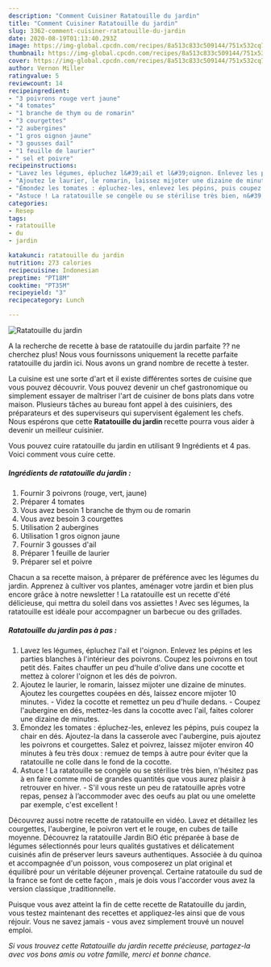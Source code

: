 ```yaml
---
description: "Comment Cuisiner Ratatouille du jardin"
title: "Comment Cuisiner Ratatouille du jardin"
slug: 3362-comment-cuisiner-ratatouille-du-jardin
date: 2020-08-19T01:13:40.293Z
image: https://img-global.cpcdn.com/recipes/8a513c833c509144/751x532cq70/ratatouille-du-jardin-photo-principale-de-la-recette.jpg
thumbnail: https://img-global.cpcdn.com/recipes/8a513c833c509144/751x532cq70/ratatouille-du-jardin-photo-principale-de-la-recette.jpg
cover: https://img-global.cpcdn.com/recipes/8a513c833c509144/751x532cq70/ratatouille-du-jardin-photo-principale-de-la-recette.jpg
author: Vernon Miller
ratingvalue: 5
reviewcount: 14
recipeingredient:
- "3 poivrons rouge vert jaune"
- "4 tomates"
- "1 branche de thym ou de romarin"
- "3 courgettes"
- "2 aubergines"
- "1 gros oignon jaune"
- "3 gousses dail"
- "1 feuille de laurier"
- " sel et poivre"
recipeinstructions:
- "Lavez les légumes, épluchez l&#39;ail et l&#39;oignon. Enlevez les pépins et les parties blanches à l&#39;intérieur des poivrons. Coupez les poivrons en tout petit dés. Faites chauffer un peu d&#39;huile d&#39;olive dans une cocotte et mettez à colorer l&#39;oignon et les dés de poivron."
- "Ajoutez le laurier, le romarin, laissez mijoter une dizaine de minutes. Ajoutez les courgettes coupées en dés, laissez encore mijoter 10 minutes. Videz la cocotte et remettez un peu d&#39;huile dedans. Coupez l&#39;aubergine en dés, mettez-les dans la cocotte avec l&#39;ail, faites colorer une dizaine de minutes."
- "Émondez les tomates : épluchez-les, enlevez les pépins, puis coupez la chair en dés. Ajoutez-la dans la casserole avec l&#39;aubergine, puis ajoutez les poivrons et courgettes. Salez et poivrez, laissez mijoter environ 40 minutes à feu très doux : remuez de temps à autre pour éviter que la ratatouille ne colle dans le fond de la cocotte."
- "Astuce ! La ratatouille se congèle ou se stérilise très bien, n&#39;hésitez pas à en faire comme moi de grandes quantités que vous aurez plaisir à retrouver en hiver. S&#39;il vous reste un peu de ratatouille après votre repas, pensez à l’accommoder avec des oeufs au plat ou une omelette par exemple, c&#39;est excellent !"
categories:
- Resep
tags:
- ratatouille
- du
- jardin

katakunci: ratatouille du jardin 
nutrition: 273 calories
recipecuisine: Indonesian
preptime: "PT18M"
cooktime: "PT35M"
recipeyield: "3"
recipecategory: Lunch

---
```



![Ratatouille du jardin](https://img-global.cpcdn.com/recipes/8a513c833c509144/751x532cq70/ratatouille-du-jardin-photo-principale-de-la-recette.jpg)

A la recherche de recette à base de ratatouille du jardin parfaite ?? ne cherchez plus! Nous vous fournissons uniquement la recette parfaite ratatouille du jardin ici. Nous avons un grand nombre de recette à tester.

La cuisine est une sorte d'art et il existe différentes sortes de cuisine que vous pouvez découvrir. Vous pouvez devenir un chef gastronomique ou simplement essayer de maîtriser l'art de cuisiner de bons plats dans votre maison. Plusieurs tâches au bureau font appel à des cuisiniers, des préparateurs et des superviseurs qui supervisent également les chefs. Nous espérons que cette <strong> Ratatouille du jardin </strong> recette pourra vous aider à devenir un meilleur cuisinier.

<!--inarticleads1-->

Vous pouvez cuire ratatouille du jardin en utilisant 9 Ingrédients et 4 pas. Voici comment vous cuire cette.

##### Ingrédients de ratatouille du jardin :

1. Fournir 3 poivrons (rouge, vert, jaune)
1. Préparer 4 tomates
1. Vous avez besoin 1 branche de thym ou de romarin
1. Vous avez besoin 3 courgettes
1. Utilisation 2 aubergines
1. Utilisation 1 gros oignon jaune
1. Fournir 3 gousses d&#39;ail
1. Préparer 1 feuille de laurier
1. Préparer  sel et poivre


Chacun a sa recette maison, à préparer de préférence avec les légumes du jardin. Apprenez à cultiver vos plantes, aménager votre jardin et bien plus encore grâce à notre newsletter ! La ratatouille est un recette d&#39;été délicieuse, qui mettra du soleil dans vos assiettes ! Avec ses légumes, la ratatouille est idéale pour accompagner un barbecue ou des grillades. 

<!--inarticleads2-->

##### Ratatouille du jardin pas à pas :

1. Lavez les légumes, épluchez l&#39;ail et l&#39;oignon. Enlevez les pépins et les parties blanches à l&#39;intérieur des poivrons. Coupez les poivrons en tout petit dés. Faites chauffer un peu d&#39;huile d&#39;olive dans une cocotte et mettez à colorer l&#39;oignon et les dés de poivron.
1. Ajoutez le laurier, le romarin, laissez mijoter une dizaine de minutes. Ajoutez les courgettes coupées en dés, laissez encore mijoter 10 minutes. - Videz la cocotte et remettez un peu d&#39;huile dedans. - Coupez l&#39;aubergine en dés, mettez-les dans la cocotte avec l&#39;ail, faites colorer une dizaine de minutes.
1. Émondez les tomates : épluchez-les, enlevez les pépins, puis coupez la chair en dés. Ajoutez-la dans la casserole avec l&#39;aubergine, puis ajoutez les poivrons et courgettes. Salez et poivrez, laissez mijoter environ 40 minutes à feu très doux : remuez de temps à autre pour éviter que la ratatouille ne colle dans le fond de la cocotte.
1. Astuce ! La ratatouille se congèle ou se stérilise très bien, n&#39;hésitez pas à en faire comme moi de grandes quantités que vous aurez plaisir à retrouver en hiver. - S&#39;il vous reste un peu de ratatouille après votre repas, pensez à l’accommoder avec des oeufs au plat ou une omelette par exemple, c&#39;est excellent !


Découvrez aussi notre recette de ratatouille en vidéo. Lavez et détaillez les courgettes, l&#39;aubergine, le poivron vert et le rouge, en cubes de taille moyenne. Découvrez la ratatouille Jardin BiO étic préparée à base de légumes sélectionnés pour leurs qualités gustatives et délicatement cuisinés afin de préserver leurs saveurs authentiques. Associée à du quinoa et accompagnée d&#39;un poisson, vous composerez un plat original et équilibré pour un véritable déjeuner provençal. Certaine ratatouile du sud de la france se font de cette façon , mais je dois vous l&#39;accorder vous avez la version classique ,traditionnelle. 

<!--inarticleads1-->

<p>
Puisque vous avez atteint la fin de cette recette de Ratatouille du jardin, vous testez maintenant des recettes et appliquez-les ainsi que de vous réjouir. Vous ne savez jamais - vous avez simplement trouvé un nouvel emploi.
</p>

<p>
<i>Si vous trouvez cette Ratatouille du jardin recette précieuse, partagez-la avec vos bons amis ou votre famille, merci et bonne chance.</i>
</p>
